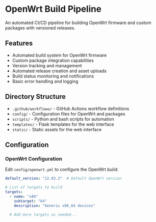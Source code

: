 # OpenWrt Build Pipeline

An automated CI/CD pipeline for building OpenWrt firmware and custom packages with versioned releases.

## Features

- Automated build system for OpenWrt firmware
- Custom package integration capabilities
- Version tracking and management
- Automated release creation and asset uploads
- Build status monitoring and notifications
- Basic error handling and logging

## Directory Structure

- `.github/workflows/` - GitHub Actions workflow definitions
- `config/` - Configuration files for OpenWrt and packages
- `scripts/` - Python and bash scripts for automation
- `templates/` - Flask templates for the web interface
- `static/` - Static assets for the web interface

## Configuration

### OpenWrt Configuration

Edit `config/openwrt.yml` to configure the OpenWrt build:

```yaml
default_version: "22.03.3"  # Default OpenWrt version

# List of targets to build
targets:
  - name: "x86"
    subtarget: "64"
    description: "Generic x86_64 devices"
    
  # Add more targets as needed...
